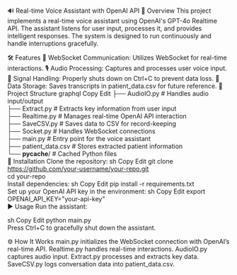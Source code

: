 🔊 Real-time Voice Assistant with OpenAI API
📌 Overview
This project implements a real-time voice assistant using OpenAI's GPT-4o Realtime API. The assistant listens for user input, processes it, and provides intelligent responses. The system is designed to run continuously and handle interruptions gracefully.

🛠 Features
📡 WebSocket Communication: Utilizes WebSocket for real-time interactions.
🎙 Audio Processing: Captures and processes user voice input.
🔄 Signal Handling: Properly shuts down on Ctrl+C to prevent data loss.
📄 Data Storage: Saves transcripts in patient_data.csv for future reference.
📂 Project Structure
graphql
Copy
Edit
├── AudioIO.py       # Handles audio input/output  
├── Extract.py       # Extracts key information from user input  
├── Realtime.py      # Manages real-time OpenAI API interaction  
├── SaveCSV.py       # Saves data to CSV for record-keeping  
├── Socket.py        # Handles WebSocket connections  
├── main.py          # Entry point for the voice assistant  
├── patient_data.csv # Stores extracted patient information  
└── __pycache__/     # Cached Python files  
🚀 Installation
Clone the repository:
sh
Copy
Edit
git clone https://github.com/your-username/your-repo.git  
cd your-repo  
Install dependencies:
sh
Copy
Edit
pip install -r requirements.txt  
Set up your OpenAI API key in the environment:
sh
Copy
Edit
export OPENAI_API_KEY="your-api-key"  
▶️ Usage
Run the assistant:

sh
Copy
Edit
python main.py  
Press Ctrl+C to gracefully shut down the assistant.

⚙️ How It Works
main.py initializes the WebSocket connection with OpenAI’s real-time API.
Realtime.py handles real-time interactions.
AudioIO.py captures audio input.
Extract.py processes and extracts key data.
SaveCSV.py logs conversation data into patient_data.csv.
